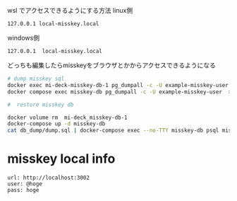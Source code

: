 

wsl でアクセスできるようにする方法
linux側
```/etc/hosts
127.0.0.1 local-misskey.local
```
windows側
```C:\Windows\System32\drivers\etc\hosts
127.0.0.1  local-misskey.local
```
どっちも編集したらmisskeyをブラウザとかからアクセスできるようになる




```bash 
# dump misskey sql 
docker exec mi-deck-misskey-db-1 pg_dumpall -c -U example-misskey-user  > db_dump/dump.sql 
docker compose exec misskey-db pg_dumpall -c -U example-misskey-user  > db_dump/dump.sql

#  restore misskey db

docker volume rm  mi-deck_misskey-db-1
docker-compose up -d misskey-db
cat db_dump/dump.sql | docker-compose exec --no-TTY misskey-db psql misskey example-misskey-user
```

# misskey local info
```
url: http://localhost:3002
user: @hoge
pass: hoge
```
